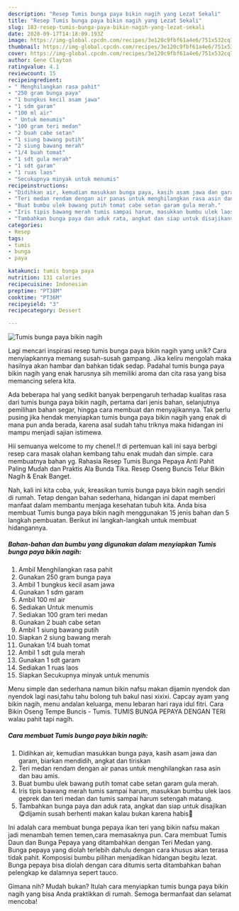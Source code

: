 ```yaml
---
description: "Resep Tumis bunga paya bikin nagih yang Lezat Sekali"
title: "Resep Tumis bunga paya bikin nagih yang Lezat Sekali"
slug: 183-resep-tumis-bunga-paya-bikin-nagih-yang-lezat-sekali
date: 2020-09-17T14:18:09.193Z
image: https://img-global.cpcdn.com/recipes/3e120c9fbf61a4e6/751x532cq70/tumis-bunga-paya-bikin-nagih-foto-resep-utama.jpg
thumbnail: https://img-global.cpcdn.com/recipes/3e120c9fbf61a4e6/751x532cq70/tumis-bunga-paya-bikin-nagih-foto-resep-utama.jpg
cover: https://img-global.cpcdn.com/recipes/3e120c9fbf61a4e6/751x532cq70/tumis-bunga-paya-bikin-nagih-foto-resep-utama.jpg
author: Gene Clayton
ratingvalue: 4.1
reviewcount: 15
recipeingredient:
- " Menghilangkan rasa pahit"
- "250 gram bunga paya"
- "1 bungkus kecil asam jawa"
- "1 sdm garam"
- "100 ml air"
- " Untuk menumis"
- "100 gram teri medan"
- "2 buah cabe setan"
- "1 siung bawang putih"
- "2 siung bawang merah"
- "1/4 buah tomat"
- "1 sdt gula merah"
- "1 sdt garam"
- "1 ruas laos"
- "Secukupnya minyak untuk menumis"
recipeinstructions:
- "Didihkan air, kemudian masukkan bunga paya, kasih asam jawa dan garam, biarkan mendidih, angkat dan tiriskan"
- "Teri medan rendam dengan air panas untuk menghilangkan rasa asin dan bau amis."
- "Buat bumbu ulek bawang putih tomat cabe setan garam gula merah."
- "Iris tipis bawang merah tumis sampai harum, masukkan bumbu ulek laos geprek dan teri medan dan tumis sampai harum setengah matang."
- "Tambahkan bunga paya dan aduk rata, angkat dan siap untuk disajikan😋dijamin susah berhenti makan kalau bukan karena habis🤭"
categories:
- Resep
tags:
- tumis
- bunga
- paya

katakunci: tumis bunga paya 
nutrition: 131 calories
recipecuisine: Indonesian
preptime: "PT38M"
cooktime: "PT36M"
recipeyield: "3"
recipecategory: Dessert

---
```



![Tumis bunga paya bikin nagih](https://img-global.cpcdn.com/recipes/3e120c9fbf61a4e6/751x532cq70/tumis-bunga-paya-bikin-nagih-foto-resep-utama.jpg)

Lagi mencari inspirasi resep tumis bunga paya bikin nagih yang unik? Cara menyiapkannya memang susah-susah gampang. Jika keliru mengolah maka hasilnya akan hambar dan bahkan tidak sedap. Padahal tumis bunga paya bikin nagih yang enak harusnya sih memiliki aroma dan cita rasa yang bisa memancing selera kita.

Ada beberapa hal yang sedikit banyak berpengaruh terhadap kualitas rasa dari tumis bunga paya bikin nagih, pertama dari jenis bahan, selanjutnya pemilihan bahan segar, hingga cara membuat dan menyajikannya. Tak perlu pusing jika hendak menyiapkan tumis bunga paya bikin nagih yang enak di mana pun anda berada, karena asal sudah tahu triknya maka hidangan ini mampu menjadi sajian istimewa.

Hii semuanya welcome to my chenel.!! di pertemuan kali ini saya berbgi resep cara masak olahan kembang tahu enak mudah dan simple. cara membuatnya bahan yg. Rahasia Resep Tumis Bunga Pepaya Anti Pahit Paling Mudah dan Praktis Ala Bunda Tika. Resep Oseng Buncis Telur Bikin Nagih &amp; Enak Banget.


Nah, kali ini kita coba, yuk, kreasikan tumis bunga paya bikin nagih sendiri di rumah. Tetap dengan bahan sederhana, hidangan ini dapat memberi manfaat dalam membantu menjaga kesehatan tubuh kita. Anda bisa membuat Tumis bunga paya bikin nagih menggunakan 15 jenis bahan dan 5 langkah pembuatan. Berikut ini langkah-langkah untuk membuat hidangannya.

<!--inarticleads1-->

##### Bahan-bahan dan bumbu yang digunakan dalam menyiapkan Tumis bunga paya bikin nagih:

1. Ambil  Menghilangkan rasa pahit
1. Gunakan 250 gram bunga paya
1. Ambil 1 bungkus kecil asam jawa
1. Gunakan 1 sdm garam
1. Ambil 100 ml air
1. Sediakan  Untuk menumis
1. Sediakan 100 gram teri medan
1. Gunakan 2 buah cabe setan
1. Ambil 1 siung bawang putih
1. Siapkan 2 siung bawang merah
1. Gunakan 1/4 buah tomat
1. Ambil 1 sdt gula merah
1. Gunakan 1 sdt garam
1. Sediakan 1 ruas laos
1. Siapkan Secukupnya minyak untuk menumis


Menu simple dan sederhana namun bikin nafsu makan dijamin nyendok dan nyendok lagi nasi,tahu tahu bolong tuh bakul nasi xixixi. Capcay ayam yang bikin nagih, menu andalan keluarga, menu lebaran hari raya idul fitri. Cara Bikin Oseng Tempe Buncis - Tumis. TUMIS BUNGA PEPAYA DENGAN TERI walau pahit tapi nagih. 

<!--inarticleads2-->

##### Cara membuat Tumis bunga paya bikin nagih:

1. Didihkan air, kemudian masukkan bunga paya, kasih asam jawa dan garam, biarkan mendidih, angkat dan tiriskan
1. Teri medan rendam dengan air panas untuk menghilangkan rasa asin dan bau amis.
1. Buat bumbu ulek bawang putih tomat cabe setan garam gula merah.
1. Iris tipis bawang merah tumis sampai harum, masukkan bumbu ulek laos geprek dan teri medan dan tumis sampai harum setengah matang.
1. Tambahkan bunga paya dan aduk rata, angkat dan siap untuk disajikan😋dijamin susah berhenti makan kalau bukan karena habis🤭


Ini adalah cara membuat bunga pepaya ikan teri yang bikin nafsu makan jadi menambah temen temen,cara memasaknya pun. Cara membuat Tumis Daun dan Bunga Pepaya yang ditambahkan dengan Teri Medan yang. Bunga pepaya yang diolah terlebih dahulu dengan cara khusus akan terasa tidak pahit. Komposisi bumbu pilihan menjadikan hidangan begitu lezat. Bunga pepaya bisa diolah dengan cara ditumis serta ditambahkan bahan pelengkap ke dalamnya sepert tauco. 

Gimana nih? Mudah bukan? Itulah cara menyiapkan tumis bunga paya bikin nagih yang bisa Anda praktikkan di rumah. Semoga bermanfaat dan selamat mencoba!
